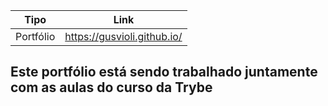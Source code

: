 | Tipo | Link |
| ------ | ------ |
| Portfólio | https://gusvioli.github.io/

## Este portfólio está sendo trabalhado juntamente com as aulas do curso da Trybe
